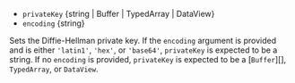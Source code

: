 <!-- YAML
added: v0.5.0
-->
- `privateKey` {string | Buffer | TypedArray | DataView}
- `encoding` {string}

Sets the Diffie-Hellman private key. If the `encoding` argument is provided
and is either `'latin1'`, `'hex'`, or `'base64'`, `privateKey` is expected
to be a string. If no `encoding` is provided, `privateKey` is expected
to be a [`Buffer`][], `TypedArray`, or `DataView`.

